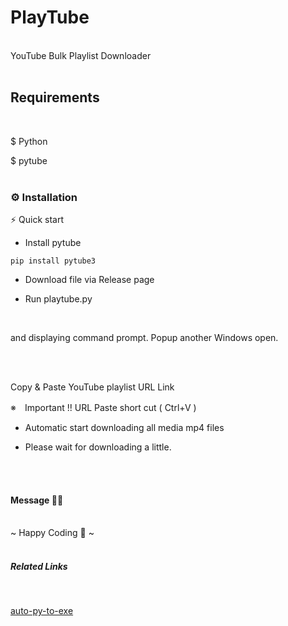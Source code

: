 # PlayTube

<br>
YouTube Bulk Playlist Downloader
<br>
<br>

## Requirements

<br>

$ Python

$ pytube
<br>
<br>
### ⚙️ Installation

⚡  Quick start

* Install pytube

```
pip install pytube3
```

* Download file via Release page

* Run playtube.py

<br>

and displaying command prompt.
Popup another Windows open.

<br>
<br>

Copy & Paste YouTube playlist URL Link 
   
※　Important !! URL Paste short cut ( Ctrl+V )
  
* Automatic start downloading all media mp4 files
  
* Please wait for downloading a little.

<br>
<br>

#### Message 🤗🤗

<br>
~ Happy Coding 🤪 ~
<br>
<br>

##### Related Links

<br>

[auto-py-to-exe](https://github.com/brentvollebregt/auto-py-to-exe)

<br>
<br>





